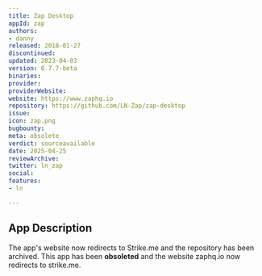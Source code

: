 ```yaml
---
title: Zap Desktop
appId: zap
authors:
- danny
released: 2018-01-27
discontinued: 
updated: 2023-04-03
version: 0.7.7-beta
binaries: 
provider: 
providerWebsite: 
website: https://www.zaphq.io
repository: https://github.com/LN-Zap/zap-desktop
issue: 
icon: zap.png
bugbounty: 
meta: obsolete
verdict: sourceavailable
date: 2025-04-25
reviewArchive: 
twitter: ln_zap
social: 
features: 
- ln

---
```


## App Description

The app's website now redirects to Strike.me and the repository has been archived. This app has been **obsoleted** and the website zaphq.io now redirects to strike.me.